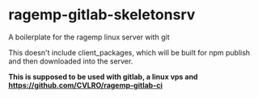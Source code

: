 # ragemp-gitlab-skeletonsrv
A boilerplate for the ragemp linux server with git

This doesn't include client_packages, which will be built for npm publish and then downloaded into the server.

**This is supposed to be used with gitlab, a linux vps and https://github.com/CVLRO/ragemp-gitlab-ci**
